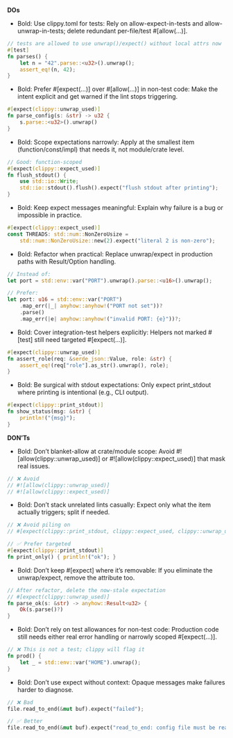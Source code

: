 **DOs**
- Bold: Use clippy.toml for tests: Rely on allow-expect-in-tests and allow-unwrap-in-tests; delete redundant per-file/test #[allow(...)].
```rust
// tests are allowed to use unwrap()/expect() without local attrs now
#[test]
fn parses() {
    let n = "42".parse::<u32>().unwrap();
    assert_eq!(n, 42);
}
```
- Bold: Prefer #[expect(...)] over #[allow(...)] in non-test code: Make the intent explicit and get warned if the lint stops triggering.
```rust
#[expect(clippy::unwrap_used)]
fn parse_config(s: &str) -> u32 {
    s.parse::<u32>().unwrap()
}
```
- Bold: Scope expectations narrowly: Apply at the smallest item (function/const/impl) that needs it, not module/crate level.
```rust
// Good: function-scoped
#[expect(clippy::expect_used)]
fn flush_stdout() {
    use std::io::Write;
    std::io::stdout().flush().expect("flush stdout after printing");
}
```
- Bold: Keep expect messages meaningful: Explain why failure is a bug or impossible in practice.
```rust
#[expect(clippy::expect_used)]
const THREADS: std::num::NonZeroUsize =
    std::num::NonZeroUsize::new(2).expect("literal 2 is non-zero");
```
- Bold: Refactor when practical: Replace unwrap/expect in production paths with Result/Option handling.
```rust
// Instead of:
let port = std::env::var("PORT").unwrap().parse::<u16>().unwrap();

// Prefer:
let port: u16 = std::env::var("PORT")
    .map_err(|_| anyhow::anyhow!("PORT not set"))?
    .parse()
    .map_err(|e| anyhow::anyhow!("invalid PORT: {e}"))?;
```
- Bold: Cover integration-test helpers explicitly: Helpers not marked #[test] still need targeted #[expect(...)].
```rust
#[expect(clippy::unwrap_used)]
fn assert_role(req: &serde_json::Value, role: &str) {
    assert_eq!(req["role"].as_str().unwrap(), role);
}
```
- Bold: Be surgical with stdout expectations: Only expect print_stdout where printing is intentional (e.g., CLI output).
```rust
#[expect(clippy::print_stdout)]
fn show_status(msg: &str) {
    println!("{msg}");
}
```

**DON’Ts**
- Bold: Don’t blanket-allow at crate/module scope: Avoid #![allow(clippy::unwrap_used)] or #![allow(clippy::expect_used)] that mask real issues.
```rust
// ❌ Avoid
// #![allow(clippy::unwrap_used)]
// #![allow(clippy::expect_used)]
```
- Bold: Don’t stack unrelated lints casually: Expect only what the item actually triggers; split if needed.
```rust
// ❌ Avoid piling on
// #[expect(clippy::print_stdout, clippy::expect_used, clippy::unwrap_used)]

// ✅ Prefer targeted
#[expect(clippy::print_stdout)]
fn print_only() { println!("ok"); }
```
- Bold: Don’t keep #[expect] where it’s removable: If you eliminate the unwrap/expect, remove the attribute too.
```rust
// After refactor, delete the now-stale expectation
// #[expect(clippy::unwrap_used)]
fn parse_ok(s: &str) -> anyhow::Result<u32> {
    Ok(s.parse()?)
}
```
- Bold: Don’t rely on test allowances for non-test code: Production code still needs either real error handling or narrowly scoped #[expect(...)].
```rust
// ❌ This is not a test; clippy will flag it
fn prod() {
    let _ = std::env::var("HOME").unwrap();
}
```
- Bold: Don’t use expect without context: Opaque messages make failures harder to diagnose.
```rust
// ❌ Bad
file.read_to_end(&mut buf).expect("failed");

// ✅ Better
file.read_to_end(&mut buf).expect("read_to_end: config file must be readable");
```